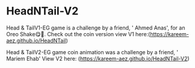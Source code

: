 # HeadNTail-V2

Head & TailV1-EG game is a challenge by a friend, ' Ahmed Anas', for an Oreo Shake😋🍪. Check out the coin version view V1 here:(https://kareem-aez.github.io/HeadNTail)

Head & TailV2-EG game coin animation was a challenge by a friend, ' Mariem Ehab' View V2 here: (https://kareem-aez.github.io/HeadNTail-V2)

